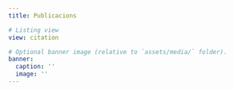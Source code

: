 ```yaml
---
title: Publicacions

# Listing view
view: citation

# Optional banner image (relative to `assets/media/` folder).
banner:
  caption: ''
  image: ''
---
```

